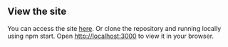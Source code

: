 

## View the site

You can access the site [here](https://lachlanharnett.github.io/Portfolio-Site/).
Or clone the repository and running locally using npm start.
Open [http://localhost:3000](http://localhost:3000) to view it in your browser.
